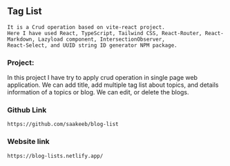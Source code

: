 ## Tag List

```
It is a Crud operation based on vite-react project.
Here I have used React, TypeScript, Tailwind CSS, React-Router, React-Markdown, Lazyload component, IntersectionObserver, 
React-Select, and UUID string ID generator NPM package. 
```

###  Project:

In this project I have try to apply crud operation in single page web application.
We can add title, add multiple tag list about topics, and details information of a topics or blog.
We can edit, or delete the blogs.

### Github Link

`https://github.com/saakeeb/blog-list`

### Website link

`https://blog-lists.netlify.app/`


